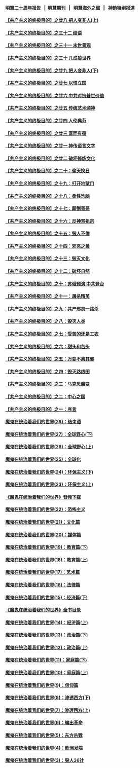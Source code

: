 #### [明慧二十周年报告](https://github.com/gfw-breaker/mh-reports/blob/master/README.md?t=07200800) &nbsp;&nbsp;|&nbsp;&nbsp;[明慧期刊](https://github.com/gfw-breaker/mh-qikan) &nbsp;&nbsp;|&nbsp;&nbsp; [明慧海外之窗](https://github.com/gfw-breaker/mh-news/blob/master/README.md?t=07200800) &nbsp;&nbsp;|&nbsp;&nbsp; [神韵特别报道](https://github.com/gfw-breaker/mh-news/blob/master/shenyun.md?t=07200800) 

#### [【共产主义的终极目的】之廿八 把人变非人(上)](../pages/nsc422/n11340492.md?t=07200800) 

#### [【共产主义的终极目的】之三十二 结语](../pages/nsc422/n11360535.md?t=07200800) 

#### [【共产主义的终极目的】之三十一 末世景观](../pages/nsc422/n11351129.md?t=07200800) 

#### [【共产主义的终极目的】之三十 几成狼世界](../pages/nsc422/n11348280.md?t=07200800) 

#### [【共产主义的终极目的】之廿九 把人变非人(下)](../pages/nsc422/n11344140.md?t=07200800) 

#### [【共产主义的终极目的】之廿七 以恨立国](../pages/nsc422/n11336944.md?t=07200800) 

#### [【共产主义的终极目的】之廿六 中共对抗普世价值](../pages/nsc422/n11324785.md?t=07200800) 

#### [【共产主义的终极目的】之廿五 传统艺术颂神](../pages/nsc422/n11296396.md?t=07200800) 

#### [【共产主义的终极目的】之廿四 人伦典范](../pages/nsc422/n11296397.md?t=07200800) 

#### [【共产主义的终极目的】之廿三 富而有德](../pages/nsc422/n11283598.md?t=07200800) 

#### [【共产主义的终极目的】之廿一 神传语言文字](../pages/nsc422/n11263265.md?t=07200800) 

#### [【共产主义的终极目的】之廿二 破坏修炼文化](../pages/nsc422/n11245728.md?t=07200800) 

#### [【共产主义的终极目的】之二十：偷天换日](../pages/nsc422/n11238846.md?t=07200800) 

#### [【共产主义的终极目的】之十九：打开地狱门](../pages/nsc422/n11206376.md?t=07200800) 

#### [【共产主义的终极目的】之十八：柔性洗脑](../pages/nsc422/n11199994.md?t=07200800) 

#### [【共产主义的终极目的】之十七：颠倒善恶](../pages/nsc422/n11179782.md?t=07200800) 

#### [【共产主义的终极目的】之十六：反神骂祖宗](../pages/nsc422/n11166798.md?t=07200800) 

#### [【共产主义的终极目的】之十五：毁人不倦](../pages/nsc422/n11166792.md?t=07200800) 

#### [【共产主义的终极目的】之十四：邪恶之最](../pages/nsc422/n11150249.md?t=07200800) 

#### [【共产主义的终极目的】之十三：毁灭文化](../pages/nsc422/n11135227.md?t=07200800) 

#### [【共产主义的终极目的】之十二：破坏自然](../pages/nsc422/n11135214.md?t=07200800) 

#### [【共产主义的终极目的】之十：苏俄预演 中共登台](../pages/nsc422/n11118424.md?t=07200800) 

#### [【共产主义的终极目的】之十一：屠杀精英](../pages/nsc422/n11118442.md?t=07200800) 

#### [【共产主义的终极目的】之九：共产邪灵一路杀](../pages/nsc422/n11114139.md?t=07200800) 

#### [【共产主义的终极目的】之八：毁灭人类](../pages/nsc422/n11108503.md?t=07200800) 

#### [【共产主义的终极目的】之七：受苦的还是工农](../pages/nsc422/n11101809.md?t=07200800) 

#### [【共产主义的终极目的】之六：甜头和苦头](../pages/nsc422/n11096971.md?t=07200800) 

#### [【共产主义的终极目的】之五：万变不离其邪](../pages/nsc422/n11091285.md?t=07200800) 

#### [【共产主义的终极目的】之四：毁灭路线图](../pages/nsc422/n11086284.md?t=07200800) 

#### [【共产主义的终极目的】之三：马克思魔变](../pages/nsc422/n11061941.md?t=07200800) 

#### [【共产主义的终极目的】之二：中心之国](../pages/nsc422/n11047728.md?t=07200800) 

#### [【共产主义的终极目的】之一：序言](../pages/nsc422/n11086077.md?t=07200800) 

#### [魔鬼在统治着我们的世界(28)：结束语](../pages/nsc422/n10936246.md?t=07200800) 

#### [魔鬼在统治着我们的世界(27)：全球野心(下)](../pages/nsc422/n10928319.md?t=07200800) 

#### [魔鬼在统治着我们的世界(26)：全球野心(上)](../pages/nsc422/n10900318.md?t=07200800) 

#### [魔鬼在统治着我们的世界(25)：全球化](../pages/nsc422/n10788205.md?t=07200800) 

#### [魔鬼在统治着我们的世界(24)：环保主义(下)](../pages/nsc422/n10695307.md?t=07200800) 

#### [魔鬼在统治着我们的世界(23)：环保主义(上)](../pages/nsc422/n10688613.md?t=07200800) 

#### [《魔鬼在统治着我们的世界》音频下载](../pages/nsc422/n10635553.md?t=07200800) 

#### [魔鬼在统治着我们的世界(22)：恐怖主义](../pages/nsc422/n10614727.md?t=07200800) 

#### [魔鬼在统治着我们的世界(21)：文化篇](../pages/nsc422/n10597706.md?t=07200800) 

#### [魔鬼在统治着我们的世界(20)：媒体篇](../pages/nsc422/n10586579.md?t=07200800) 

#### [魔鬼在统治着我们的世界(19)：教育篇(下)](../pages/nsc422/n10564808.md?t=07200800) 

#### [魔鬼在统治着我们的世界(18)：教育篇(上)](../pages/nsc422/n10526970.md?t=07200800) 

#### [魔鬼在统治着我们的世界(17)：艺术篇](../pages/nsc422/n10499093.md?t=07200800) 

#### [魔鬼在统治着我们的世界(16)：法律篇](../pages/nsc422/n10485969.md?t=07200800) 

#### [魔鬼在统治着我们的世界(15)：经济篇(下)](../pages/nsc422/n10469975.md?t=07200800) 

#### [《魔鬼在统治着我们的世界》全书目录](../pages/nsc422/n10464261.md?t=07200800) 

#### [魔鬼在统治着我们的世界(14)：经济篇(上)](../pages/nsc422/n10457370.md?t=07200800) 

#### [魔鬼在统治着我们的世界(13)：政治篇(下)](../pages/nsc422/n10448270.md?t=07200800) 

#### [魔鬼在统治着我们的世界(12)：政治篇(上)](../pages/nsc422/n10444576.md?t=07200800) 

#### [魔鬼在统治着我们的世界(11)：家庭篇(下)](../pages/nsc422/n10440961.md?t=07200800) 

#### [魔鬼在统治着我们的世界(10)：家庭篇(上)](../pages/nsc422/n10435448.md?t=07200800) 

#### [魔鬼在统治着我们的世界(9)：信仰篇](../pages/nsc422/n10432159.md?t=07200800) 

#### [魔鬼在统治着我们的世界(8)：渗透西方(下)](../pages/nsc422/n10429603.md?t=07200800) 

#### [魔鬼在统治着我们的世界(7)：渗透西方(上)](../pages/nsc422/n10426013.md?t=07200800) 

#### [魔鬼在统治着我们的世界(6)：输出革命](../pages/nsc422/n10421536.md?t=07200800) 

#### [魔鬼在统治着我们的世界(5)：东方杀戮](../pages/nsc422/n10417707.md?t=07200800) 

#### [魔鬼在统治着我们的世界(4)：欧洲发端](../pages/nsc422/n10414890.md?t=07200800) 

#### [魔鬼在统治着我们的世界(3)：毁人36计](../pages/nsc422/n10411583.md?t=07200800) 

